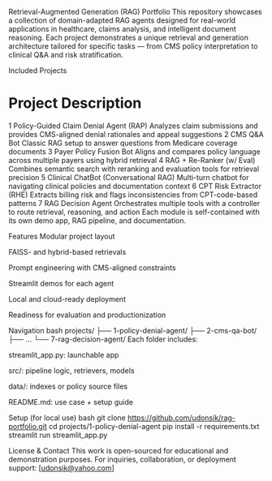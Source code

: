 Retrieval-Augmented Generation (RAG) Portfolio
This repository showcases a collection of domain-adapted RAG agents designed for real-world applications in healthcare, claims analysis, and intelligent document reasoning. Each project demonstrates a unique retrieval and generation architecture tailored for specific tasks — from CMS policy interpretation to clinical Q&A and risk stratification.

Included Projects
#	Project	Description
1	Policy-Guided Claim Denial Agent (RAP)	Analyzes claim submissions and provides CMS-aligned denial rationales and appeal suggestions
2	CMS Q&A Bot	Classic RAG setup to answer questions from Medicare coverage documents
3	Payer Policy Fusion Bot	Aligns and compares policy language across multiple payers using hybrid retrieval
4	RAG + Re-Ranker (w/ Eval)	Combines semantic search with reranking and evaluation tools for retrieval precision
5	Clinical ChatBot (Conversational RAG)	Multi-turn chatbot for navigating clinical policies and documentation context
6	CPT Risk Extractor (RHE)	Extracts billing risk and flags inconsistencies from CPT-code-based patterns
7	RAG Decision Agent	Orchestrates multiple tools with a controller to route retrieval, reasoning, and action
Each module is self-contained with its own demo app, RAG pipeline, and documentation.

Features
Modular project layout

FAISS- and hybrid-based retrievals

Prompt engineering with CMS-aligned constraints

Streamlit demos for each agent

Local and cloud-ready deployment

Readiness for evaluation and productionization

Navigation
bash
projects/
├── 1-policy-denial-agent/
├── 2-cms-qa-bot/
├── ...
└── 7-rag-decision-agent/
Each folder includes:

streamlit_app.py: launchable app

src/: pipeline logic, retrievers, models

data/: indexes or policy source files

README.md: use case + setup guide

Setup (for local use)
bash
git clone https://github.com/udonsik/rag-portfolio.git
cd projects/1-policy-denial-agent
pip install -r requirements.txt
streamlit run streamlit_app.py

License & Contact
This work is open-sourced for educational and demonstration purposes. For inquiries, collaboration, or deployment support: [udonsik@yahoo.com]
